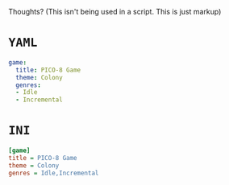 Thoughts?
(This isn't being used in a script. This is just markup)
# `YAML`
```yml
game:
  title: PICO-8 Game
  theme: Colony
  genres:
  - Idle
  - Incremental
```
# `INI`
```ini
[game]
title = PICO-8 Game
theme = Colony
genres = Idle,Incremental
```